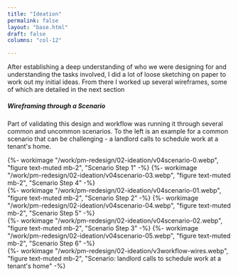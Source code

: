 ```yaml
---
title: "Ideation"
permalink: false
layout: "base.html"
draft: false
columns: "col-12"

---
```

<div class="container lg gap-1">
<div class="col col-12 col-12 md-6 mb-2">

After establishing a deep understanding of who we were designing for and understanding the tasks involved, I did a lot of loose sketching on paper to work out my initial ideas. From there I worked up several wireframes, some of which are detailed in the next section

##### Wireframing through a Scenario

Part of validating this design and workflow was running it through several common and uncommon scenarios. To the left is an example for a common scenario that can be challenging - a landlord calls to schedule work at a tenant's home.

</div>
<div class="col sm-6 md-2">
     {%- workimage "/work/pm-redesign/02-ideation/v04scenario-0.webp", "figure text-muted mb-2", "Scenario Step 1" -%}
    {%- workimage "/work/pm-redesign/02-ideation/v04scenario-03.webp", "figure text-muted mb-2", "Scenario Step 4" -%}
</div>
<div class="col sm-6 md-2">
     {%- workimage "/work/pm-redesign/02-ideation/v04scenario-01.webp", "figure text-muted mb-2", "Scenario Step 2" -%}
    {%- workimage "/work/pm-redesign/02-ideation/v04scenario-04.webp", "figure text-muted mb-2", "Scenario Step 5" -%}
</div>
<div class="col sm-6 md-2">
     {%- workimage "/work/pm-redesign/02-ideation/v04scenario-02.webp", "figure text-muted mb-2", "Scenario Step 3" -%}
    {%- workimage "/work/pm-redesign/02-ideation/v04scenario-05.webp", "figure text-muted mb-2", "Scenario Step 6" -%}
</div>
</div>
{%- workimage "/work/pm-redesign/02-ideation/v3workflow-wires.webp", "figure text-muted mb-2", "Scenario: landlord calls to schedule work at a tenant's home" -%}

